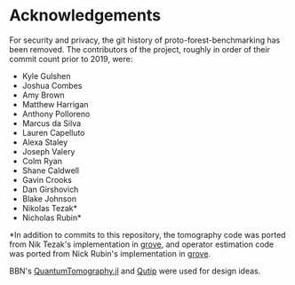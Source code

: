 # Acknowledgements

For security and privacy, the git history of proto-forest-benchmarking has been removed.
The contributors of the project, roughly in order of their commit count prior to 2019, were:

 - Kyle Gulshen
 - Joshua Combes
 - Amy Brown
 - Matthew Harrigan
 - Anthony Polloreno
 - Marcus da Silva
 - Lauren Capelluto
 - Alexa Staley
 - Joseph Valery
 - Colm Ryan
 - Shane Caldwell
 - Gavin Crooks
 - Dan Girshovich
 - Blake Johnson
 - Nikolas Tezak*
 - Nicholas Rubin*
 
*In addition to commits to this repository, the tomography code was ported from Nik Tezak's 
implementation in [grove], and operator estimation code was ported from Nick Rubin's 
implementation in [grove].

BBN's [QuantumTomography.jl] and [Qutip] were used for design ideas.

[grove]: https://github.com/rigetti/grove
[QuantumTomography.jl]: https://github.com/BBN-Q/QuantumTomography.jl
[Qutip]: http://qutip.org/
 

